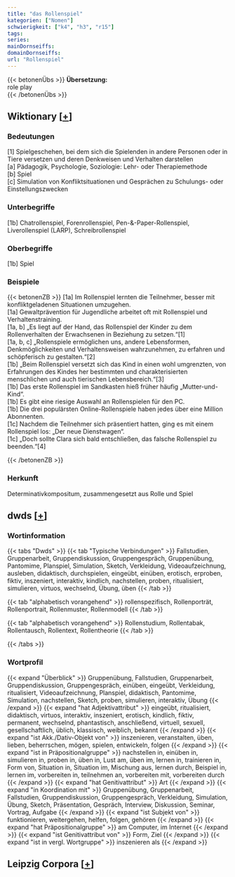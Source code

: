 ```yaml
---
title: "das Rollenspiel"
kategorien: ["Nomen"]
schwierigkeit: ["k4", "h3", "r15"]
tags:
series:
mainDornseiffs:
domainDornseiffs:
url: "Rollenspiel"
---
```


{{< betonenÜbs >}}
**Übersetzung:**  
role play  
{{< /betonenÜbs >}}

## Wiktionary [[+](https://de.wiktionary.org/wiki/Rollenspiel)]

### Bedeutungen
[1] Spielgeschehen, bei dem sich die Spielenden in andere Personen oder in Tiere versetzen und deren Denkweisen und Verhalten darstellen  
[a] Pädagogik, Psychologie,  Soziologie: Lehr- oder Therapiemethode  
[b] Spiel  
[c] Simulation von Konfliktsituationen und Gesprächen zu Schulungs- oder Einstellungszwecken  

### Unterbegriffe
[1b] Chatrollenspiel, Forenrollenspiel, Pen-&-Paper-Rollenspiel, Liverollenspiel (LARP), Schreibrollenspiel  

### Oberbegriffe
[1b] Spiel  

### Beispiele
{{< betonenZB >}}
[1a] Im Rollenspiel lernten die Teilnehmer, besser mit konfliktgeladenen Situationen umzugehen.  
[1a] Gewaltprävention für Jugendliche arbeitet oft mit Rollenspiel und Verhaltenstraining.  
[1a, b] „Es liegt auf der Hand, das Rollenspiel der Kinder zu dem Rollenverhalten der Erwachsenen in Beziehung zu setzen.“[1]  
[1a, b, c] „Rollenspiele ermöglichen uns, andere Lebensformen, Denkmöglichkeiten und Verhaltensweisen wahrzunehmen, zu erfahren und schöpferisch zu gestalten.“[2]  
[1b] „Beim Rollenspiel versetzt sich das Kind in einen wohl umgrenzten, von Erfahrungen des Kindes her bestimmten und charakterisierten menschlichen und auch tierischen Lebensbereich.“[3]  
[1b] Das erste Rollenspiel im Sandkasten hieß früher häufig „Mutter-und-Kind“.  
[1b] Es gibt eine riesige Auswahl an Rollenspielen für den PC.  
[1b] Die drei populärsten Online-Rollenspiele haben jedes über eine Million Abonnenten.  
[1c] Nachdem die Teilnehmer sich präsentiert hatten, ging es mit einem Rollenspiel los: „Der neue Dienstwagen“.  
[1c] „Doch sollte Clara sich bald entschließen, das falsche Rollenspiel zu beenden.“[4]  

{{< /betonenZB >}}
### Herkunft
Determinativkompositum, zusammengesetzt aus Rolle und Spiel  



## dwds [[+](https://www.dwds.de/wb/Rollenspiel)]

### Wortinformation
{{< tabs "Dwds" >}}
{{< tab "Typische Verbindungen" >}}
Fallstudien, Gruppenarbeit, Gruppendiskussion, Gruppengespräch, Gruppenübung, Pantomime, Planspiel, Simulation, Sketch, Verkleidung, Videoaufzeichnung, ausleben, didaktisch, durchspielen, eingeübt, einüben, erotisch, erproben, fiktiv, inszeniert, interaktiv, kindlich, nachstellen, proben, ritualisiert, simulieren, virtuos, wechselnd, Übung, üben
{{< /tab >}}

{{< tab "alphabetisch vorangehend" >}}
rollenspezifisch, Rollenporträt, Rollenportrait, Rollenmuster, Rollenmodell
{{< /tab >}}

{{< tab "alphabetisch vorangehend" >}}
Rollenstudium, Rollentabak, Rollentausch, Rollentext, Rollentheorie
{{< /tab >}}

{{< /tabs >}}

### Wortprofil
{{< expand "Überblick" >}} Gruppenübung, Fallstudien, Gruppenarbeit, Gruppendiskussion, Gruppengespräch, einüben, eingeübt, Verkleidung, ritualisiert, Videoaufzeichnung, Planspiel, didaktisch, Pantomime, Simulation, nachstellen, Sketch, proben, simulieren, interaktiv, Übung {{< /expand >}}
{{< expand "hat Adjektivattribut" >}} eingeübt, ritualisiert, didaktisch, virtuos, interaktiv, inszeniert, erotisch, kindlich, fiktiv, permanent, wechselnd, phantastisch, anschließend, virtuell, sexuell, gesellschaftlich, üblich, klassisch, weiblich, bekannt {{< /expand >}}
{{< expand "ist Akk./Dativ-Objekt von" >}} inszenieren, veranstalten, üben, lieben, beherrschen, mögen, spielen, entwickeln, folgen {{< /expand >}}
{{< expand "ist in Präpositionalgruppe" >}} nachstellen in, einüben in, simulieren in, proben in, üben in, Lust am, üben im, lernen in, trainieren in, Form von, Situation in, Situation im, Mischung aus, lernen durch, Beispiel in, lernen im, vorbereiten in, teilnehmen an, vorbereiten mit, vorbereiten durch {{< /expand >}}
{{< expand "hat Genitivattribut" >}} Art {{< /expand >}}
{{< expand "in Koordination mit" >}} Gruppenübung, Gruppenarbeit, Fallstudien, Gruppendiskussion, Gruppengespräch, Verkleidung, Simulation, Übung, Sketch, Präsentation, Gespräch, Interview, Diskussion, Seminar, Vortrag, Aufgabe {{< /expand >}}
{{< expand "ist Subjekt von" >}} funktionieren, weitergehen, helfen, folgen, gehören {{< /expand >}}
{{< expand "hat Präpositionalgruppe" >}} am Computer, im Internet {{< /expand >}}
{{< expand "ist Genitivattribut von" >}} Form, Ziel {{< /expand >}}
{{< expand "ist in vergl. Wortgruppe" >}} inszenieren als {{< /expand >}}

## Leipzig Corpora [[+](https://corpora.uni-leipzig.de/en/res?word=Rollenspiel&corpusId=deu_newscrawl-public_2018)]

